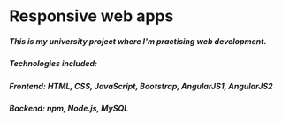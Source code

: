 # Responsive web apps
##### This is my university project where I'm practising web development.
##### Technologies included: 
##### Frontend: HTML, CSS, JavaScript, Bootstrap, AngularJS1, AngularJS2
##### Backend: npm, Node.js, MySQL
